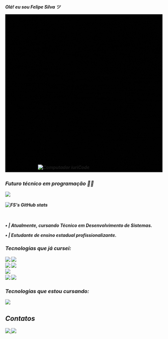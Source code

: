 <i><b> Olá! eu sou Felipe Silva ツ

<img src="img/Felipe.gif" href = "https://instagram.com/felipez_125/">

### Futuro técnico em programação 👨‍💻
<div>
  <a href="#">
    <img src="https://img.shields.io/badge/Portfolio-255E63?style=for-the-badge&logo=About.me&logoColor=white">
  </a>
</div>

![FS's GitHub stats](https://github-readme-stats.vercel.app/api?username=Fellipe157&theme=blue-green)

<div>
<img src="https://raw.githubusercontent.com/MicaelliMedeiros/micaellimedeiros/master/image/computer-illustration.png" width="400px" align="right" alt="Computador iuriCode" style="max-width: 100%;
      position:relative;
      bottom: 150px";
</div>
ㅤㅤㅤ
<p style="font_weight: bold">
• | Atualmente, cursando Técnico em Desenvolvimento de Sistemas.

• | Estudante de ensino estadual profissionalizante.
### Tecnologias que já cursei:
<div class="p1">
  <img src="https://img.shields.io/badge/Python-3776AB?style=for-the-badge&logo=python&logoColor=white">
  <img src="https://img.shields.io/badge/MySQL-005C84?style=for-the-badge&logo=mysql&logoColor=white">
</div>

<div class="p2">
  <img src="https://img.shields.io/badge/HTML5-E34F26?style=for-the-badge&logo=html5&logoColor=white">
  <img src="https://img.shields.io/badge/CSS3-1572B6?style=for-the-badge&logo=css3&logoColor=white">
  
</div>
<img src="https://img.shields.io/badge/JavaScript-F7DF1E?style=for-the-badge&logo=javascript&logoColor=black">

<div class="p3">
  <img src="https://img.shields.io/badge/C%2B%2B-00599C?style=for-the-badge&logo=c%2B%2B&logoColor=white">
  <img src="https://img.shields.io/badge/Java-ED8B00?style=for-the-badge&logo=openjdk&logoColor=white">
</div>

### Tecnologias que estou cursando:

<img src="https://img.shields.io/badge/Dart-0175C2?style=for-the-badge&logo=dart&logoColor=white">


<div>
  <h2>Contatos</h2>
  <a href="https://instagram.com/fellipe_125">
    <img src="https://img.shields.io/badge/Instagram-E4405F?style=for-the-badge&logo=instagram&logoColor=white">
  </a>
  <a href="https://www.linkedin.com/in/fellipe125-/">
    <img src="https://img.shields.io/badge/LinkedIn-0077B5?style=for-the-badge&logo=linkedin&logoColor=white">
  </a>
</div>
</i></b>
